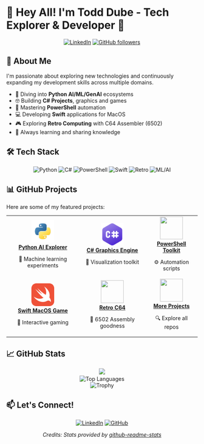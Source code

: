 # 👋 Hey All! I'm Todd Dube - Tech Explorer & Developer 🚀

<div align="center">
  
[![LinkedIn](https://img.shields.io/badge/LinkedIn-Todd_Dube-blue?style=for-the-badge&logo=linkedin)](https://www.linkedin.com/in/tdube/)
[![GitHub followers](https://img.shields.io/github/followers/todddube?style=for-the-badge&logo=github)](https://github.com/todddube)
  
</div>

## 🔭 About Me

I'm passionate about exploring new technologies and continuously expanding my development skills across multiple domains.

- 💭 Diving into **Python AI/ML/GenAI** ecosystems
- 🤓 Building **C# Projects**, graphics and games
- 🐚 Mastering **PowerShell** automation
- 💻 Developing **Swift** applications for MacOS
- 🎮 Exploring **Retro Computing** with C64 Assembler (6502)
- 🌱 Always learning and sharing knowledge

## 🛠️ Tech Stack

<div align="center">
  
![Python](https://img.shields.io/badge/Python-3776AB?style=for-the-badge&logo=python&logoColor=white)
![C#](https://img.shields.io/badge/C%23-239120?style=for-the-badge&logo=c-sharp&logoColor=white)
![PowerShell](https://img.shields.io/badge/PowerShell-5391FE?style=for-the-badge&logo=powershell&logoColor=white)
![Swift](https://img.shields.io/badge/Swift-FA7343?style=for-the-badge&logo=swift&logoColor=white)
![Retro](https://img.shields.io/badge/Retro-6502-yellow?style=for-the-badge)
![ML/AI](https://img.shields.io/badge/ML%2FAI-OpenAI-green?style=for-the-badge)

</div>

## 📊 GitHub Projects

Here are some of my featured projects:

<table>
  <tr>
    <td align="center">
      <a href="https://github.com/todddube/YOUR_PYTHON_PROJECT">
        <img src="https://raw.githubusercontent.com/github/explore/80688e429a7d4ef2fca1e82350fe8e3517d3494d/topics/python/python.png" width="60" height="60"/><br />
        <b>Python AI Explorer</b>
      </a>
      <p>🤖 Machine learning experiments</p>
    </td>
    <td align="center">
      <a href="https://github.com/todddube/YOUR_CSHARP_PROJECT">
        <img src="https://raw.githubusercontent.com/github/explore/80688e429a7d4ef2fca1e82350fe8e3517d3494d/topics/csharp/csharp.png" width="60" height="60"/><br />
        <b>C# Graphics Engine</b>
      </a>
      <p>🎨 Visualization toolkit</p>
    </td>
    <td align="center">
      <a href="https://github.com/todddube/YOUR_POWERSHELL_PROJECT">
        <img src="https://raw.githubusercontent.com/PowerShell/PowerShell/master/assets/ps_black_64.svg" width="60" height="60"/><br />
        <b>PowerShell Toolkit</b>
      </a>
      <p>⚙️ Automation scripts</p>
    </td>
  </tr>
  <tr>
    <td align="center">
      <a href="https://github.com/todddube/YOUR_SWIFT_PROJECT">
        <img src="https://raw.githubusercontent.com/github/explore/80688e429a7d4ef2fca1e82350fe8e3517d3494d/topics/swift/swift.png" width="60" height="60"/><br />
        <b>Swift MacOS Game</b>
      </a>
      <p>🎯 Interactive gaming</p>
    </td>
    <td align="center">
      <a href="https://github.com/todddube/YOUR_RETRO_PROJECT">
        <img src="https://upload.wikimedia.org/wikipedia/commons/thumb/4/48/C64_startup_animiert.gif/100px-C64_startup_animiert.gif" width="60" height="60"/><br />
        <b>Retro C64</b>
      </a>
      <p>👾 6502 Assembly goodness</p>
    </td>
    <td align="center">
      <a href="https://github.com/todddube/YOUR_OTHER_PROJECT">
        <img src="https://github.githubassets.com/images/modules/logos_page/GitHub-Mark.png" width="60" height="60"/><br />
        <b>More Projects</b>
      </a>
      <p>🔍 Explore all repos</p>
    </td>
  </tr>
</table>

## 📈 GitHub Stats

<div align="center">
  <picture>
    <source srcset="https://github-readme-stats.vercel.app/api?username=todddube&show_icons=true&theme=radical&border_color=30A3DC&bg_color=0D1117" media="(prefers-color-scheme: dark)"/>
    <source srcset="https://github-readme-stats.vercel.app/api?username=todddube&show_icons=true&theme=buefy" media="(prefers-color-scheme: light), (prefers-color-scheme:no-preference)"/>
    <img src="https://github-readme-stats.vercel.app/api?username=todddube&show_icons=true" />
  </picture>

  <br/>
  
  <img src="https://github-readme-stats.vercel.app/api/top-langs/?username=todddube&layout=compact&theme=radical&border_color=30A3DC&bg_color=0D1117" alt="Top Languages" />
  
  <br/>
  
  <img src="https://github-profile-trophy.vercel.app/?username=todddube&theme=darkhub&no-frame=true&row=1&column=7" alt="Trophy" />
</div>

## 📫 Let's Connect!

<div align="center">
  
[![LinkedIn](https://img.shields.io/badge/LinkedIn-Connect-blue?style=for-the-badge&logo=linkedin)](https://www.linkedin.com/in/tdube/)
[![GitHub](https://img.shields.io/badge/GitHub-Follow-181717?style=for-the-badge&logo=github)](https://github.com/todddube)
  
</div>

<p align="center">
  <i>Credits: Stats provided by <a href="https://github.com/anuraghazra/github-readme-stats">github-readme-stats</a></i>
</p>
